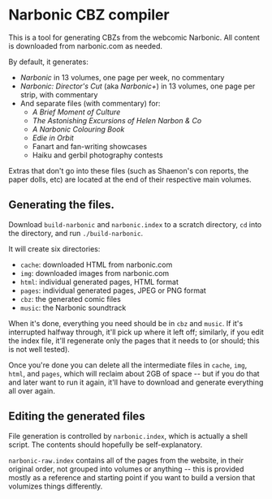 # Narbonic CBZ compiler

This is a tool for generating CBZs from the webcomic Narbonic. All content is downloaded from narbonic.com as needed.

By default, it generates:

 - *Narbonic* in 13 volumes, one page per week, no commentary
 - *Narbonic: Director's Cut* (aka *Narbonic+*) in 13 volumes, one page per strip, with commentary
 - And separate files (with commentary) for:
   - *A Brief Moment of Culture*
   - *The Astonishing Excursions of Helen Narbon & Co*
   - *A Narbonic Colouring Book*
   - *Edie in Orbit*
   - Fanart and fan-writing showcases
   - Haiku and gerbil photography contests

Extras that don't go into these files (such as Shaenon's con reports, the paper dolls, etc) are located at the end of their respective main volumes.

## Generating the files.

Download `build-narbonic` and `narbonic.index` to a scratch directory, `cd` into the directory, and run `./build-narbonic`.

It will create six directories:

 - `cache`: downloaded HTML from narbonic.com
 - `img`: downloaded images from narbonic.com
 - `html`: individual generated pages, HTML format
 - `pages`: individual generated pages, JPEG or PNG format
 - `cbz`: the generated comic files
 - `music`: the Narbonic soundtrack

When it's done, everything you need should be in `cbz` and `music`. If it's interrupted halfway through, it'll pick up where it left off; similarly, if you edit the index file, it'll regenerate only the pages that it needs to (or should; this is not well tested).

Once you're done you can delete all the intermediate files in `cache`, `img`, `html`, and `pages`, which will reclaim about 2GB of space -- but if you do that and later want to run it again, it'll have to download and generate everything all over again.

## Editing the generated files

File generation is controlled by `narbonic.index`, which is actually a shell script. The contents should hopefully be self-explanatory.

`narbonic-raw.index` contains all of the pages from the website, in their original order, not grouped into volumes or anything -- this is provided mostly as a reference and starting point if you want to build a version that volumizes things differently.
